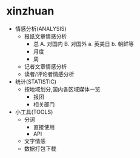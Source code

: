 xinzhuan
=========

* 情感分析(ANALYSIS)
  * 报纸文章情感分析
    - 总
      A. 对国内
      B. 对国外
        a. 英美日
        b. 朝鲜等
    - 月度
    - 周
  * 记者文章情感分析
  * 读者/评论者情感分析
* 统计(STATISTIC)
  * 按地域划分,国内各区域媒体一览
    - 报团
    - 相关部门
* 小工具(TOOLS)
  * 分词
    - 直接使用
    - API
  * 文字情感
  * 数据打包下载